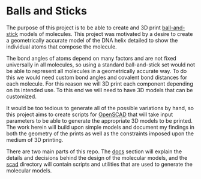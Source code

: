 # Balls and Sticks

The purpose of this project is to be able to create and 3D print
[ball-and-stick](https://en.wikipedia.org/wiki/Ball-and-stick_model) models of molecules. This project was
motivated by a desire to create a geometrically accurate model of the DNA helix detailed to show the individual atoms
that compose the molecule.

The bond angles of atoms depend on many factors and are not fixed universally in all molecules, so using a standard ball-and-stick set would not be able to represent all molecules in a geometrically accurate way. To do this we would
need custom bond angles and covalent bond distances for each molecule. For this reason we will 3D print each component
depending on its intended use. To this end we will need to have 3D models that can be customized.

It would be too tedious to generate all of the possible variations by hand, so this project aims to create scripts for
[OpenSCAD](https://openscad.org/) that will take input parameters to be able to generate the appropriate 3D models to be
printed. The work herein will build upon simple models and document my findings in both the geometry of the prints as
well as the constraints imposed upon the medium of 3D printing.

There are two main parts of this repo. The [docs](./docs/README.md) section will explain the details and decisions
behind the design of the molecular models, and the [scad](./scad) directory will contain scripts and utilities that are
used to generate the molecular models.